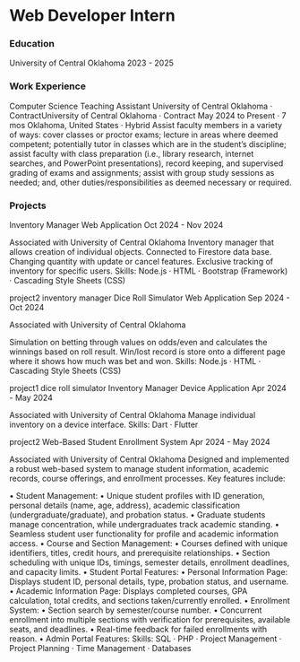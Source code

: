 # Web Developer Intern

### Education
University of Central Oklahoma
2023 - 2025

### Work Experience
Computer Science Teaching Assistant
University of Central Oklahoma · ContractUniversity of Central Oklahoma · Contract
May 2024 to Present · 7 mos
Oklahoma, United States · Hybrid
Assist faculty members in a variety of ways: cover classes or proctor exams; lecture in areas where deemed competent; potentially tutor in classes which are in the student’s discipline; assist faculty with class preparation (i.e., library research, internet searches, and PowerPoint presentations), record keeping, and supervised grading of exams and assignments; assist with group study sessions as needed; and, other duties/responsibilities as deemed necessary or required.

### Projects
Inventory Manager Web Application
Oct 2024 - Nov 2024

Associated with University of Central Oklahoma
Inventory manager that allows creation of individual objects.
Connected to Firestore data base.
Changing quantity with update or cancel features.
Exclusive tracking of inventory for specific users.
Skills: Node.js · HTML · Bootstrap (Framework) · Cascading Style Sheets (CSS)

project2 inventory manager
Dice Roll Simulator Web Application
Sep 2024 - Oct 2024

Associated with University of Central Oklahoma

Simulation on betting through values on odds/even and calculates the winnings based on roll result.
Win/lost record is store onto a different page where it shows how much was bet and won.
Skills: Node.js · HTML · Cascading Style Sheets (CSS)

project1 dice roll simulator
Inventory Manager Device Application
Apr 2024 - May 2024

Associated with University of Central Oklahoma
Manage individual inventory on a device interface.
Skills: Dart · Flutter

project2 
Web-Based Student Enrollment System
Apr 2024 - May 2024

Associated with University of Central Oklahoma
Designed and implemented a robust web-based system to manage student information, academic records, course offerings, and enrollment processes. Key features include:

 • Student Management:
 • Unique student profiles with ID generation, personal details (name, age, address), academic classification (undergraduate/graduate), and probation status.
 • Graduate students manage concentration, while undergraduates track academic standing.
 • Seamless student user functionality for profile and academic information access.
 • Course and Section Management:
 • Courses defined with unique identifiers, titles, credit hours, and prerequisite relationships.
 • Section scheduling with unique IDs, timings, semester details, enrollment deadlines, and capacity limits.
 • Student Portal Features:
 • Personal Information Page: Displays student ID, personal details, type, probation status, and username.
 • Academic Information Page: Displays completed courses, GPA calculation, total credits, and sections taken/currently enrolled.
 • Enrollment System:
 • Section search by semester/course number.
 • Concurrent enrollment into multiple sections with verification for prerequisites, available seats, and deadlines.
 • Real-time feedback for failed enrollments with reason.
 • Admin Portal Features:
Skills: SQL · PHP · Project Management · Project Planning · Time Management · Databases
